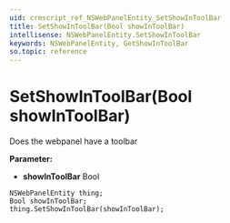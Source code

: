 ```yaml
---
uid: crmscript_ref_NSWebPanelEntity_SetShowInToolBar
title: SetShowInToolBar(Bool showInToolBar)
intellisense: NSWebPanelEntity.SetShowInToolBar
keywords: NSWebPanelEntity, GetShowInToolBar
so.topic: reference
---
```


# SetShowInToolBar(Bool showInToolBar)

Does the webpanel have a toolbar

**Parameter:** 
* **showInToolBar** Bool

```crmscript
NSWebPanelEntity thing;
Bool showInToolBar;
thing.SetShowInToolBar(showInToolBar);
```

